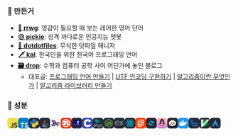 ### 🚂 만든거

- [**📖 rrwg**][rrwg]: 영감이 필요할 때 보는 레어한 영어 단어
- [**😒 pickie**][pickie]: 성격 까다로운 인공지능 챗봇
- [**💠 dotdotfiles**][ddf]: 무식한 닷파일 매니저
- [**🗡️ kal**][kal]: 한국인을 위한 한국어 프로그래밍 언어
- [**🗃️ drop**][drop]: 수학과 컴퓨터 공학 사이 어딘가에 놓인 블로그
  - 대표글: [프로그래밍 언어 만들기][sa1] | [UTF 인코딩 구현하기][sa2] | [알고리즘이란 무엇인가][sa3] | [알고리즘 라이브러리 만들기][sa4]

### 🧪 성분

<img width="24pt" height="24pt" alt="javascript" src="icons/js.svg" /><img width="24pt" height="24pt" alt="typescript" src="icons/ts.svg" /><img width="24pt" height="24pt" alt="python" src="icons/python.svg" /><img width="24pt" height="24pt" alt="java" src="icons/java.svg" /><img width="24pt" height="24pt" alt="haskell" src="icons/haskell.svg" /><img width="24pt" height="24pt" alt="rust" src="icons/rust.svg" /><img width="24pt" height="24pt" alt="lua" src="icons/lua.svg" /><img width="24pt" height="24pt" alt="c" src="icons/c.svg" /><img width="24pt" height="24pt" alt="latex" src="icons/latex.svg" /><img width="24pt" height="24pt" alt="node" src="icons/node.svg" /><img width="24pt" height="24pt" alt="express" src="icons/express.svg" /><img width="24pt" height="24pt" alt="react" src="icons/react.svg" /><img width="24pt" height="24pt" alt="svelte" src="icons/svelte.svg" /><img width="24pt" height="24pt" alt="tailwind" src="icons/tailwind.svg" /><img width="24pt" height="24pt" alt="astro" src="icons/astro.svg" /><img width="24pt" height="24pt" alt="bun" src="icons/bun.svg" /><img width="24pt" height="24pt" alt="docker" src="icons/docker.svg" /><img width="24pt" height="24pt" alt="actions" src="icons/actions.svg" /><img width="24pt" height="24pt" alt="vim" src="icons/vim.svg" /><img width="24pt" height="24pt" alt="arch" src="icons/arch.svg" />

[rrwg]: https://random-rare-word.netlify.app
[pickie]: https://pickie.streamlit.app
[ddf]: https://github.com/wcho21/dotdotfiles
[kal]: https://kal-playground.rooi.dev
[drop]: https://drop.rooi.dev
[sa1]: https://drop.rooi.dev/posts/2024/02/08/01/
[sa2]: https://drop.rooi.dev/posts/2023/06/10/01/
[sa3]: https://drop.rooi.dev/posts/2024/05/07/01/
[sa4]: https://drop.rooi.dev/posts/2024/05/09/01/